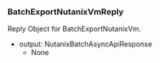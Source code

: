 ### BatchExportNutanixVmReply
Reply Object for BatchExportNutanixVm.

- output: NutanixBatchAsyncApiResponse
  - None
